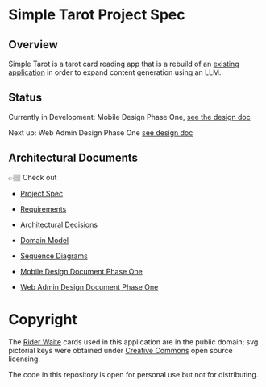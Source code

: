 # Simple Tarot Project Spec

## Overview

Simple Tarot is a tarot card reading app that is a rebuild of an [existing application](https://github.com/avacollins/tarot-ix) in order to expand content generation using an LLM.

## Status

Currently in Development: Mobile Design Phase One, [see the design doc](./docs/mobile_design_pahse_one.md)

Next up: Web Admin Design Phase One [see design doc](./docs/web_admin_design.md)

## Architectural Documents

👉🏽 Check out 
 
 - [Project Spec](./docs/project_spec.md)

 - [Requirements](./docs/requirements.md)
 
 - [Architectural Decisions](./docs/adr.md)

 - [Domain Model](./docs/domain_model.md)

 - [Sequence Diagrams](./docs/sequence_diagrams.md)

 - [Mobile Design Document Phase One](./docs/mobile_design_pahse_one.md)

 - [Web Admin Design Document Phase One](./docs/web_admin_design.md)

 # Copyright

The [Rider Waite](https://sacred-texts.com/tarot/faq.htm#uscopyright) cards used in this application are in the public domain; svg pictorial keys were obtained under [Creative Commons](https://creativecommons.org/publicdomain/zero/1.0/) open source licensing.

The code in this repository is open for personal use but not for distributing.